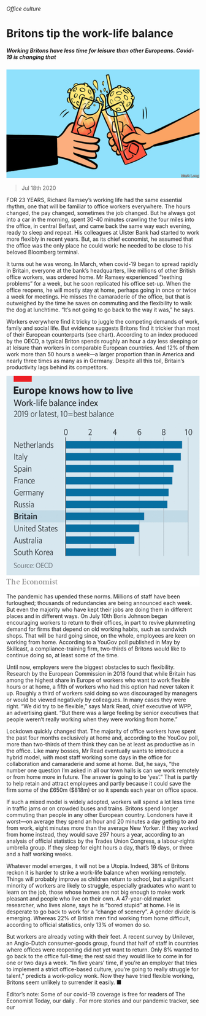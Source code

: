 ###### Office culture

# Britons tip the work-life balance 

##### Working Britons have less time for leisure than other Europeans. Covid-19 is changing that 

![image](images/20200718_BRD001_0.jpg) 

> Jul 18th 2020 

FOR 23 YEARS, Richard Ramsey’s working life had the same essential rhythm, one that will be familiar to office workers everywhere. The hours changed, the pay changed, sometimes the job changed. But he always got into a car in the morning, spent 30-40 minutes crawling the four miles into the office, in central Belfast, and came back the same way each evening, ready to sleep and repeat. His colleagues at Ulster Bank had started to work more flexibly in recent years. But, as its chief economist, he assumed that the office was the only place he could work: he needed to be close to his beloved Bloomberg terminal.

It turns out he was wrong. In March, when covid-19 began to spread rapidly in Britain, everyone at the bank’s headquarters, like millions of other British office workers, was ordered home. Mr Ramsey experienced “teething problems” for a week, but he soon replicated his office set-up. When the office reopens, he will mostly stay at home, perhaps going in once or twice a week for meetings. He misses the camaraderie of the office, but that is outweighed by the time he saves on commuting and the flexibility to walk the dog at lunchtime. “It’s not going to go back to the way it was,” he says.


Workers everywhere find it tricky to juggle the competing demands of work, family and social life. But evidence suggests Britons find it trickier than most of their European counterparts (see chart). According to an index produced by the OECD, a typical Briton spends roughly an hour a day less sleeping or at leisure than workers in comparable European countries. And 12% of them work more than 50 hours a week—a larger proportion than in America and nearly three times as many as in Germany. Despite all this toil, Britain’s productivity lags behind its competitors.

![image](images/20200718_BRC488.png) 


The pandemic has upended these norms. Millions of staff have been furloughed; thousands of redundancies are being announced each week. But even the majority who have kept their jobs are doing them in different places and in different ways. On July 10th Boris Johnson began encouraging workers to return to their offices, in part to revive plummeting demand for firms that depend on old working habits, such as sandwich shops. That will be hard going since, on the whole, employees are keen on working from home. According to a YouGov poll published in May by Skillcast, a compliance-training firm, two-thirds of Britons would like to continue doing so, at least some of the time.

Until now, employers were the biggest obstacles to such flexibility. Research by the European Commission in 2018 found that while Britain has among the highest share in Europe of workers who want to work flexible hours or at home, a fifth of workers who had this option had never taken it up. Roughly a third of workers said doing so was discouraged by managers or would be viewed negatively by colleagues. In many cases they were right. “We did try to be flexible,” says Mark Read, chief executive of WPP, an advertising giant. “But there was a large feeling by senior executives that people weren’t really working when they were working from home.”

Lockdown quickly changed that. The majority of office workers have spent the past four months exclusively at home and, according to the YouGov poll, more than two-thirds of them think they can be at least as productive as in the office. Like many bosses, Mr Read eventually wants to introduce a hybrid model, with most staff working some days in the office for collaboration and camaraderie and some at home. But, he says, “the number one question I’m asked in all our town halls is can we work remotely or from home more in future. The answer is going to be ‘yes’.” That is partly to help retain and attract employees and partly because it could save the firm some of the £650m ($818m) or so it spends each year on office space.

If such a mixed model is widely adopted, workers will spend a lot less time in traffic jams or on crowded buses and trains. Britons spend longer commuting than people in any other European country. Londoners have it worst—on average they spend an hour and 20 minutes a day getting to and from work, eight minutes more than the average New Yorker. If they worked from home instead, they would save 297 hours a year, according to an analysis of official statistics by the Trades Union Congress, a labour-rights umbrella group. If they sleep for eight hours a day, that’s 19 days, or three and a half working weeks.

Whatever model emerges, it will not be a Utopia. Indeed, 38% of Britons reckon it is harder to strike a work-life balance when working remotely. Things will probably improve as children return to school, but a significant minority of workers are likely to struggle, especially graduates who want to learn on the job, those whose homes are not big enough to make work pleasant and people who live on their own. A 47-year-old market researcher, who lives alone, says he is “bored stupid” at home. He is desperate to go back to work for a “change of scenery”. A gender divide is emerging. Whereas 22% of British men find working from home difficult, according to official statistics, only 13% of women do so.

But workers are already voting with their feet. A recent survey by Unilever, an Anglo-Dutch consumer-goods group, found that half of staff in countries where offices were reopening did not yet want to return. Only 8% wanted to go back to the office full-time; the rest said they would like to come in for one or two days a week. “In five years’ time, if you’re an employer that tries to implement a strict office-based culture, you’re going to really struggle for talent,” predicts a work-policy wonk. Now they have tried flexible working, Britons seem unlikely to surrender it easily. ■

Editor’s note: Some of our covid-19 coverage is free for readers of The Economist Today, our daily . For more stories and our pandemic tracker, see our 

